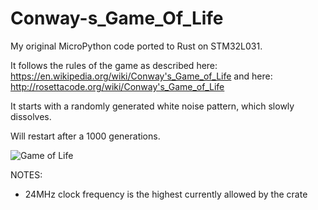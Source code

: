 # Conway-s_Game_Of_Life

My original MicroPython code ported to Rust on STM32L031.

It follows the rules of the game as described here: https://en.wikipedia.org/wiki/Conway's_Game_of_Life
and here: http://rosettacode.org/wiki/Conway's_Game_of_Life

It starts with a randomly generated white noise pattern, which slowly dissolves.

Will restart after a 1000 generations.

![Game of Life](conway_L0.gif)

NOTES: 

* 24MHz clock frequency is the highest currently allowed by the crate


